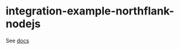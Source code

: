 # integration-example-northflank-nodejs

See [docs](https://www.dotenv.org/docs/integrations/northflank/nodejs)

